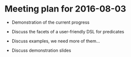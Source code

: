 # Meeting plan for 2016-08-03

* Demonstration of the current progress

* Discuss the facets of a user-friendly DSL for predicates

* Discuss examples, we need more of them...

* Discuss demonstration slides
